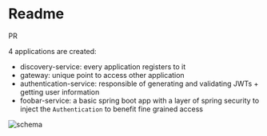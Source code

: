 # Readme

PR

4 applications are created:
* discovery-service: every application registers to it
* gateway: unique point to access other application
* authentication-service: responsible of generating and validating JWTs + getting user information
* foobar-service: a basic spring boot app with a layer of spring security to inject the `Authentication` to benefit fine grained access

![schema](https://user-images.githubusercontent.com/37779145/148649643-35e5d4af-f3d9-4870-b139-4bc5882b4f8f.png)

